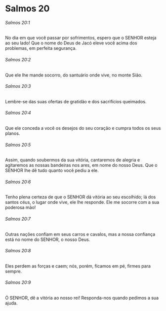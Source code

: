 # Salmos 20

###### Salmos 20:1

No dia em que você passar por sofrimentos, espero que o SENHOR esteja ao seu lado! Que o nome do Deus de Jacó eleve você acima dos problemas, em perfeita segurança.

###### Salmos 20:2

Que ele lhe mande socorro, do santuário onde vive, no monte Sião.

###### Salmos 20:3

Lembre-se das suas ofertas de gratidão e dos sacrifícios queimados.

###### Salmos 20:4

Que ele conceda a você os desejos do seu coração e cumpra todos os seus planos.

###### Salmos 20:5

Assim, quando soubermos da sua vitória, cantaremos de alegria e agitaremos as nossas bandeiras nos ares, em nome do nosso Deus. Que o SENHOR lhe dê tudo quanto você pediu a ele.

###### Salmos 20:6

Tenho plena certeza de que o SENHOR dá vitória ao seu escolhido; lá dos santos céus, o lugar onde vive, ele lhe responde. Ele me socorre com a sua poderosa mão!

###### Salmos 20:7

Outras nações confiam em seus carros e cavalos, mas a nossa confiança está no nome do SENHOR, o nosso Deus.

###### Salmos 20:8

Eles perdem as forças e caem; nós, porém, ficamos em pé, firmes para sempre.

###### Salmos 20:9

Ó SENHOR, dê a vitória ao nosso rei! Responda-nos quando pedimos a sua ajuda.

